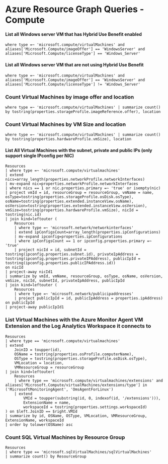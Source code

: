# Azure Resource Graph Queries - Compute

#### List all Windows server VM that has Hybrid Use Benefit enabled

```OQL
where type =~ 'microsoft.compute/virtualMachines' and aliases['Microsoft.Compute/imageOffer'] == 'WindowsServer' and aliases['Microsoft.Compute/licenseType'] == 'Windows_Server'
```

#### List all Windows server VM that are not using Hybrid Use Benefit

```OQL
where type =~ 'microsoft.compute/virtualMachines' and aliases['Microsoft.Compute/imageOffer'] == 'WindowsServer' and aliases['Microsoft.Compute/licenseType'] != 'Windows_Server'
```

### Count Virtual Machines by image offer and location

```OQL
where type =~ 'microsoft.compute/virtualMachines' | summarize count() by tostring(properties.storageProfile.imageReference.offer), location
```

### Count Virtual Machines by VM Size and location

```OQL
where type =~ 'microsoft.compute/virtualMachines' | summarize count() by tostring(properties.hardwareProfile.vmSize), location
```

#### List All Virtual Machines with the subnet, private and public IPs (only support single IPconfig per NIC)

```OQL
Resources
| where type =~ 'microsoft.compute/virtualmachines'
| extend nics=array_length(properties.networkProfile.networkInterfaces)
| mv-expand nic=properties.networkProfile.networkInterfaces
| where nics == 1 or nic.properties.primary =~ 'true' or isempty(nic)
| project vmId = id, resourceGroup = resourceGroup, vmName = name, osType=tostring(properties.storageProfile.osDisk.osType), osName=tostring(properties.extended.instanceView.osName), osVersion=tostring(properties.extended.instanceView.osVersion), vmSize=tostring(properties.hardwareProfile.vmSize), nicId = tostring(nic.id)
| join kind=leftouter (
    Resources
    | where type =~ 'microsoft.network/networkinterfaces'
    | extend ipConfigsCount=array_length(properties.ipConfigurations)
    | mv-expand ipconfig=properties.ipConfigurations
    | where ipConfigsCount == 1 or ipconfig.properties.primary =~ 'true'
    | project nicId = id, subnetId = tostring(ipconfig.properties.subnet.id), privateIpAddress = tostring(ipconfig.properties.privateIPAddress), publicIpId = tostring(ipconfig.properties.publicIPAddress.id))
on nicId
| project-away nicId1
| summarize by vmId, vmName, resourceGroup, osType, osName, osVersion, vmSize, nicId, subnetId, privateIpAddress, publicIpId
| join kind=leftouter (
    Resources
    | where type =~ 'microsoft.network/publicipaddresses'
    | project publicIpId = id, publicIpAddress = properties.ipAddress)
on publicIpId
| project-away publicIpId1
```

### List Virtual Machines with the Azure Monitor Agent VM Extension and the Log Analytics Workspace it connects to

```OQL
Resources
| where type == 'microsoft.compute/virtualmachines'
| extend
    JoinID = toupper(id),
    OSName = tostring(properties.osProfile.computerName),
    OSType = tostring(properties.storageProfile.osDisk.osType),
    VMLocation = location,
    VMResourceGroup = resourceGroup
| join kind=leftouter(
    Resources
    | where type == 'microsoft.compute/virtualmachines/extensions' and aliases['Microsoft.Compute/virtualMachines/extensions/type'] in ('MicrosoftMonitoringAgent', 'OmsAgentForLinux')
    | extend 
        VMId = toupper(substring(id, 0, indexof(id, '/extensions'))),
        ExtensionName = name,
        workspaceId = tostring(properties.settings.workspaceId)
) on $left.JoinID == $right.VMId
| summarize by id, OSName, OSType, VMLocation, VMResourceGroup, ExtensionName, workspaceId
| order by tolower(OSName) asc
```

### Count SQL Virtual Machines by Resource Group

```OQL
Resources
| where type == 'microsoft.sqlVirtualMachines/sqlVirtualMachines'
| summarize count() by ResourceGroup
```
